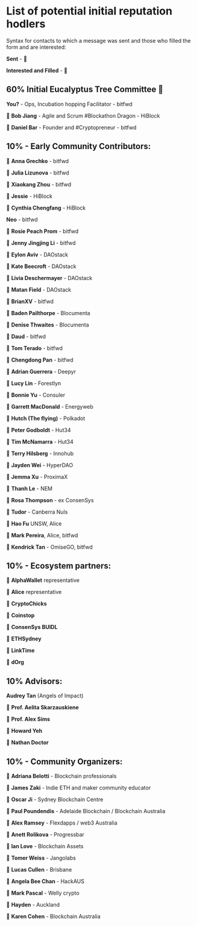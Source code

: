 # List of potential initial reputation hodlers

Syntax for contacts to which a message was sent and those who filled the form and are interested:

**Sent** -  📧

**Interested and Filled** - 🥳




## 60% Initial Eucalyptus Tree Committee 🍃

**You?** - Ops, Incubation hopping Facilitator - bitfwd

📧 **Bob Jiang** - Agile and Scrum #Blockathon Dragon - HiBlock

📧 **Daniel Bar** - Founder and #Cryptopreneur - bitfwd


## 10% - Early Community Contributors:

📧 **Anna Grechko** - bitfwd

📧 **Julia Lizunova** - bitfwd

📧 **Xiaokang Zhou** - bitfwd

📧 **Jessie** - HiBlock

📧 **Cynthia Chengfang** - HiBlock

**Neo** - bitfwd

📧 **Rosie Peach Prom** - bitfwd

🥳 **Jenny Jingjing Li** - bitfwd

📧 **Eylon Aviv** - DAOstack

📧 **Kate Beecroft** - DAOstack

📧 **Livia Deschermayer** - DAOstack

📧 **Matan Field** - DAOstack

🥳 **BrianXV** - bitfwd

📧 **Baden Pailthorpe** - Blocumenta

📧 **Denise Thwaites** - Blocumenta

📧 **Daud** - bitfwd

📧 **Tom Terado** - bitfwd

📧 **Chengdong Pan** - bitfwd

📧 **Adrian Guerrera**  - Deepyr

📧 **Lucy Lin** - Forestlyn

📧 **Bonnie Yu** - Consuler

📧 **Garrett MacDonald** - Energyweb

📧 **Hutch (The flying)** - Polkadot

📧 **Peter Godboldt** - Hut34

📧 **Tim McNamarra** - Hut34

📧 **Terry Hilsberg** - Innohub

📧 **Jayden Wei** - HyperDAO

📧 **Jemma Xu** - ProximaX

📧 **Thanh Le** - NEM

📧 **Rosa Thompson** - ex ConsenSys

📧 **Tudor** - Canberra Nuls

🥳 **Hao Fu** UNSW, Alice

📧 **Mark Pereira**, Alice, bitfwd

📧 **Kendrick Tan** - OmiseGO, bitfwd

## 10% - Ecosystem partners:

📧 **AlphaWallet** representative

📧 **Alice** representative

📧 **CryptoChicks**

📧 **Coinstop**

📧 **ConsenSys BUIDL**

📧 **ETHSydney**

📧 **LinkTime**

📧 **dOrg**


## 10% Advisors:

**Audrey Tan** (Angels of Impact)

📧 **Prof. Aelita Skarzauskiene**

📧 **Prof. Alex Sims**

📧 **Howard Yeh**

📧 **Nathan Doctor**

## 10% - Community Organizers:

📧 **Adriana Belotti** - Blockchain professionals

📧 **James Zaki** - Indie ETH and maker community educator

📧 **Oscar Ji** - Sydney Blockchain Centre

📧 **Paul Poundendis** - Adelaide Blockchain / Blockchain Australia

📧 **Alex Ramsey** - Flexdapps / web3 Australia

📧 **Anett Rolikova** - Progressbar

📧 **Ian Love** - Blockchain Assets

📧 **Tomer Weiss** - Jangolabs

📧 **Lucas Cullen** - Brisbane

📧 **Angela Bee Chan**  - HackAUS

📧 **Mark Pascal** - Welly crypto

🥳 **Hayden** - Auckland

📧 **Karen Cohen** - Blockchain Australia
